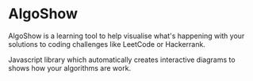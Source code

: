 # AlgoShow

AlgoShow is a learning tool to help visualise what's happening with your solutions to coding challenges like LeetCode or Hackerrank.

Javascript library which automatically creates interactive diagrams to shows how your algorithms are work.